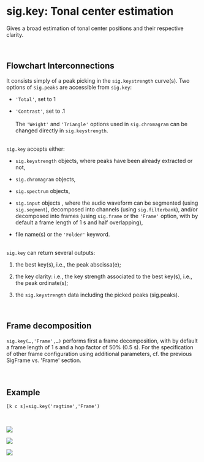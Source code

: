 # sig.key: Tonal center estimation #

Gives a broad estimation of tonal center positions and their respective clarity.

<br>
<h2>Flowchart Interconnections</h2>

It consists simply of a peak picking in the <code>sig.keystrength</code> curve(s). Two options of <code>sig.peaks</code> are accessible from <code>sig.key</code>:<br>
<ul><li><code>'Total'</code>, set to 1<p>
</li><li><code>'Contrast'</code>, set to .1<br>
<br>
The <code>'Weight'</code> and <code>'Triangle'</code> options used in <code>sig.chromagram</code> can be changed directly in <code>sig.keystrength</code>.</li></ul>

<br>
<code>sig.key</code> accepts either:<br>
<ul><li><code>sig.keystrength</code> objects, where peaks have been already extracted or not,<p>
</li><li><code>sig.chromagram</code> objects,<p>
</li><li><code>sig.spectrum</code> objects,<p>
</li><li><code>sig.input</code> objects , where the audio waveform can be segmented (using <code>sig.segment</code>), decomposed into channels (using <code>sig.filterbank</code>), and/or decomposed into frames (using <code>sig.frame</code> or the <code>'Frame'</code> option, with by default a frame length of 1 s and half overlapping),<p>
</li><li>file name(s) or the <code>'Folder'</code> keyword.</li></ul>

<br>
<code>sig.key</code> can return several outputs:<br>
<ol><li>the best key(s), i.e., the peak abscissa(e);<p>
</li><li>the key clarity: i.e., the key strength associated to the best key(s), i.e., the peak ordinate(s);<p>
</li><li>the <code>sig.keystrength</code> data including the picked peaks (sig.peaks).</li></ol>

<br>
<h2>Frame decomposition</h2>

<code>sig.key(…,'Frame',…)</code> performs first a frame decomposition, with by default a frame length of 1 s and a hop factor of 50% (0.5 s). For the specification of other frame configuration using additional parameters, cf. the previous SigFrame vs. 'Frame' section.<br>
<br>
<br>
<h2>Example</h2>
<pre><code>[k c s]=sig.key('ragtime','Frame')<br>
</code></pre>
<br>
<img src='https://miningsuite.googlecode.com/svn/wiki/SigKey_ex1.png' /><p>
<img src='https://miningsuite.googlecode.com/svn/wiki/SigKey_ex2.png' /><p>
<img src='https://miningsuite.googlecode.com/svn/wiki/SigKey_ex3.png' />